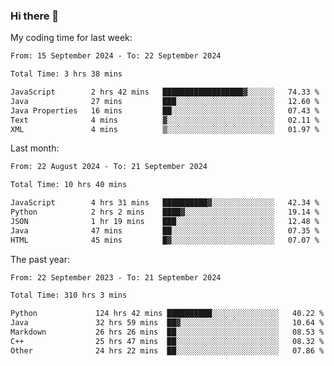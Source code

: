 ### Hi there 👋

My coding time for last week:

<!--START_SECTION:week-->

```txt
From: 15 September 2024 - To: 22 September 2024

Total Time: 3 hrs 38 mins

JavaScript        2 hrs 42 mins   ██████████████████▓░░░░░░   74.33 %
Java              27 mins         ███░░░░░░░░░░░░░░░░░░░░░░   12.60 %
Java Properties   16 mins         ██░░░░░░░░░░░░░░░░░░░░░░░   07.43 %
Text              4 mins          ▓░░░░░░░░░░░░░░░░░░░░░░░░   02.11 %
XML               4 mins          ▒░░░░░░░░░░░░░░░░░░░░░░░░   01.97 %
```

<!--END_SECTION:week-->

Last month:

<!--START_SECTION:month-->

```txt
From: 22 August 2024 - To: 21 September 2024

Total Time: 10 hrs 40 mins

JavaScript        4 hrs 31 mins   ██████████▓░░░░░░░░░░░░░░   42.34 %
Python            2 hrs 2 mins    ████▓░░░░░░░░░░░░░░░░░░░░   19.14 %
JSON              1 hr 19 mins    ███░░░░░░░░░░░░░░░░░░░░░░   12.48 %
Java              47 mins         ██░░░░░░░░░░░░░░░░░░░░░░░   07.35 %
HTML              45 mins         █▓░░░░░░░░░░░░░░░░░░░░░░░   07.07 %
```

<!--END_SECTION:month-->

The past year:

<!--START_SECTION:year-->

```txt
From: 22 September 2023 - To: 21 September 2024

Total Time: 310 hrs 3 mins

Python             124 hrs 42 mins ██████████░░░░░░░░░░░░░░░   40.22 %
Java               32 hrs 59 mins  ██▓░░░░░░░░░░░░░░░░░░░░░░   10.64 %
Markdown           26 hrs 26 mins  ██░░░░░░░░░░░░░░░░░░░░░░░   08.53 %
C++                25 hrs 47 mins  ██░░░░░░░░░░░░░░░░░░░░░░░   08.32 %
Other              24 hrs 22 mins  ██░░░░░░░░░░░░░░░░░░░░░░░   07.86 %
```

<!--END_SECTION:year-->
